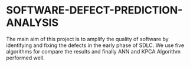 # SOFTWARE-DEFECT-PREDICTION-ANALYSIS
The main aim of this project is to amplify the quality of software by identifying and fixing the defects in the early phase of SDLC.
We use five algorithms for compare the results and finally ANN and KPCA Algorithm performed well.
